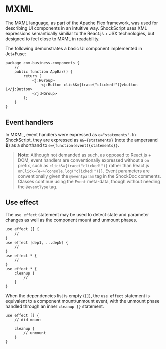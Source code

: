 # MXML

The MXML language, as part of the Apache Flex framework, was used for describing UI components in an intuitive way. ShockScript uses XML expressions semantically similiar to the React.js + JSX technologies, but designed to feel close to MXML in readability.

The following demonstrates a basic UI component implemented in Jet+Fuse:

```
package com.business.components {
    //
    public function AppBar() {
        return (
            <j:HGroup>
                <j:Button click&={trace("clicked!")}>button 1</j:Button>
            </j:HGroup>
        );
    }
}
```

## Event handlers

In MXML, event handlers were expressed as `e="statements"`. In ShockScript, they are expressed as `e&={statements}` (note the ampersand **\&**) as a shorthand to `e={function(event){statements}}`.

> **Note**: Although not demanded as such, as opposed to React.js + DOM, event handlers are conventionally expressed without a `on` prefix, such as `click&={trace("clicked!")}` rather than React.js `onClick={e=>{console.log("clicked!")}}`. Event parameters are conventionally given the `@eventparam` tag in the ShockDoc comments. Classes continue using the `Event` meta-data, though without needing the `@eventType` tag.

## Use effect

The `use effect` statement may be used to detect state and parameter changes as well as the component mount and unmount phases.

```
use effect [] {
    //
}
use effect [dep1, ...depN] {
    //
}
use effect * {
    //
}
use effect * {
    cleanup {
        //
    }
}
```

When the dependencies list is empty (`[]`), the `use effect` statement is equivalent to a component mount/unmount event, with the unmount phase handled through an inner `cleanup {}` statement.

```
use effect [] {
    // did mount

    cleanup {
        // unmount
    }
}
```
